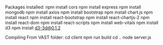 Packages installed:
npm install cors
npm install express
npm install mongodb
npm install axios
npm install bootstrap
npm install chart.js
npm install react
npm install react-bootstrap
npm install react-chartjs-2
npm install react-dom
npm install react-scripts
npm install web-vitals
npm install d3
npm install d3-3d@0.1.2

Compiling
From VAST folder:
cd client
npm run build
cd ..
node server.js

